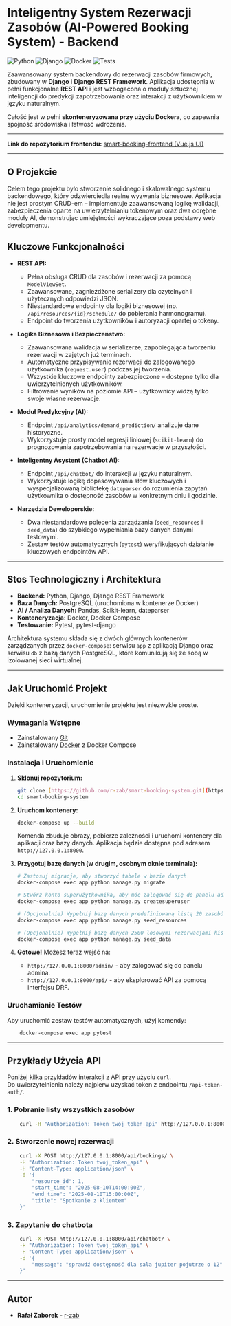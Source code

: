 # Inteligentny System Rezerwacji Zasobów (AI-Powered Booking System) - Backend

![Python](https://img.shields.io/badge/python-3.13-blue.svg?style=for-the-badge&logo=python&logoColor=white)
![Django](https://img.shields.io/badge/django-5.2-green.svg?style=for-the-badge&logo=django&logoColor=white)
![Docker](https://img.shields.io/badge/docker-enabled-blue.svg?style=for-the-badge&logo=docker&logoColor=white)
![Tests](https://img.shields.io/badge/tests-passing-brightgreen.svg?style=for-the-badge)

Zaawansowany system backendowy do rezerwacji zasobów firmowych, zbudowany w **Django** i **Django REST Framework**.
Aplikacja udostępnia w pełni funkcjonalne **REST API** i jest wzbogacona o moduły sztucznej inteligencji do predykcji
zapotrzebowania oraz interakcji z użytkownikiem w języku naturalnym.

Całość jest w pełni **skonteneryzowana przy użyciu Dockera**, co zapewnia spójność środowiska i łatwość wdrożenia.

---
**Link do repozytorium frontendu:** [smart-booking-frontend (Vue.js UI)](https://github.com/r-zab/smart-booking-frontend)

---
## O Projekcie

Celem tego projektu było stworzenie solidnego i skalowalnego systemu backendowego, który odzwierciedla realne wyzwania
biznesowe. Aplikacja nie jest prostym CRUD-em – implementuje zaawansowaną logikę walidacji, zabezpieczenia oparte na
uwierzytelnianiu tokenowym oraz dwa odrębne moduły AI, demonstrując umiejętności wykraczające poza podstawy web
developmentu.

## Kluczowe Funkcjonalności

* **REST API:**
    * Pełna obsługa CRUD dla zasobów i rezerwacji za pomocą `ModelViewSet`.
    * Zaawansowane, zagnieżdżone serializery dla czytelnych i użytecznych odpowiedzi JSON.
    * Niestandardowe endpointy dla logiki biznesowej (np. `/api/resources/{id}/schedule/` do pobierania harmonogramu).
    * Endpoint do tworzenia użytkowników i autoryzacji opartej o tokeny.

* **Logika Biznesowa i Bezpieczeństwo:**
    * Zaawansowana walidacja w serializerze, zapobiegająca tworzeniu rezerwacji w zajętych już terminach.
    * Automatyczne przypisywanie rezerwacji do zalogowanego użytkownika (`request.user`) podczas jej tworzenia.
    * Wszystkie kluczowe endpointy zabezpieczone – dostępne tylko dla uwierzytelnionych użytkowników.
    * Filtrowanie wyników na poziomie API – użytkownicy widzą tylko swoje własne rezerwacje.

* **Moduł Predykcyjny (AI):**
    * Endpoint `/api/analytics/demand_prediction/` analizuje dane historyczne.
    * Wykorzystuje prosty model regresji liniowej (`scikit-learn`) do prognozowania zapotrzebowania na rezerwacje w
      przyszłości.

* **Inteligentny Asystent (Chatbot AI):**
    * Endpoint `/api/chatbot/` do interakcji w języku naturalnym.
    * Wykorzystuje logikę dopasowywania słów kluczowych i wyspecjalizowaną bibliotekę `dateparser` do rozumienia zapytań
      użytkownika o dostępność zasobów w konkretnym dniu i godzinie.

* **Narzędzia Deweloperskie:**
    * Dwa niestandardowe polecenia zarządzania (`seed_resources` i `seed_data`) do szybkiego wypełniania bazy danych
      danymi testowymi.
    * Zestaw testów automatycznych (`pytest`) weryfikujących działanie kluczowych endpointów API.

---

## Stos Technologiczny i Architektura

* **Backend:** Python, Django, Django REST Framework
* **Baza Danych:** PostgreSQL (uruchomiona w kontenerze Docker)
* **AI / Analiza Danych:** Pandas, Scikit-learn, dateparser
* **Konteneryzacja:** Docker, Docker Compose
* **Testowanie:** Pytest, pytest-django

Architektura systemu składa się z dwóch głównych kontenerów zarządzanych przez `docker-compose`: serwisu `app` z
aplikacją Django oraz serwisu `db` z bazą danych PostgreSQL, które komunikują się ze sobą w izolowanej sieci wirtualnej.

---

## Jak Uruchomić Projekt

Dzięki konteneryzacji, uruchomienie projektu jest niezwykle proste.

### Wymagania Wstępne

* Zainstalowany [Git](https://git-scm.com/)
* Zainstalowany [Docker](https://www.docker.com/products/docker-desktop/) z Docker Compose

### Instalacja i Uruchomienie

1. **Sklonuj repozytorium:**
   ```bash
   git clone [https://github.com/r-zab/smart-booking-system.git](https://github.com/r-zab/smart-booking-system.git)
   cd smart-booking-system
   ```

2. **Uruchom kontenery:**
   ```bash
   docker-compose up --build
   ```
   Komenda zbuduje obrazy, pobierze zależności i uruchomi kontenery dla aplikacji oraz bazy danych. Aplikacja będzie
   dostępna pod adresem `http://127.0.0.1:8000`.

3. **Przygotuj bazę danych (w drugim, osobnym oknie terminala):**
   ```bash
   # Zastosuj migracje, aby stworzyć tabele w bazie danych
   docker-compose exec app python manage.py migrate

   # Stwórz konto superużytkownika, aby móc zalogować się do panelu admina
   docker-compose exec app python manage.py createsuperuser

   # (Opcjonalnie) Wypełnij bazę danych predefiniowaną listą 20 zasobów
   docker-compose exec app python manage.py seed_resources
   
   # (Opcjonalnie) Wypełnij bazę danych 2500 losowymi rezerwacjami historycznymi
   docker-compose exec app python manage.py seed_data
   ```

4. **Gotowe!** Możesz teraz wejść na:
    * `http://127.0.0.1:8000/admin/` - aby zalogować się do panelu admina.
    * `http://127.0.0.1:8000/api/` - aby eksplorować API za pomocą interfejsu DRF.

### Uruchamianie Testów

Aby uruchomić zestaw testów automatycznych, użyj komendy:

```bash
    docker-compose exec app pytest
```

---

## Przykłady Użycia API

Poniżej kilka przykładów interakcji z API przy użyciu `curl`.  
Do uwierzytelnienia należy najpierw uzyskać token z endpointu `/api-token-auth/`.


### 1. Pobranie listy wszystkich zasobów
```bash
    curl -H "Authorization: Token twój_token_api" http://127.0.0.1:8000/api/resources/
```
### 2. Stworzenie nowej rezerwacji
```bash
    curl -X POST http://127.0.0.1:8000/api/bookings/ \
    -H "Authorization: Token twój_token_api" \
    -H "Content-Type: application/json" \
    -d '{
        "resource_id": 1,
        "start_time": "2025-08-10T14:00:00Z",
        "end_time": "2025-08-10T15:00:00Z",
        "title": "Spotkanie z klientem"
    }'
```
### 3. Zapytanie do chatbota
```bash
    curl -X POST http://127.0.0.1:8000/api/chatbot/ \
    -H "Authorization: Token twój_token_api" \
    -H "Content-Type: application/json" \
    -d '{
        "message": "sprawdź dostępność dla sala jupiter pojutrze o 12"
    }'
```
---

## Autor

* **Rafał Zaborek** - [r-zab](https://github.com/r-zab)
